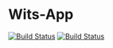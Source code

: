 # Wits-App
[![Build Status](https://travis-ci.com/KatlegoPenyenye/Wits-App.svg?branch=master)](https://travis-ci.com/KatlegoPenyenye/Wits-App)
[![Build Status](https://travis-ci.com/KatlegoPenyenye/Wits-App.svg?branch=master)](https://travis-ci.com/KatlegoPenyenye/Wits-App)
